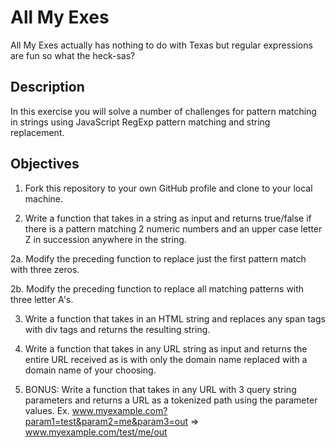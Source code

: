# All My Exes

All My Exes actually has nothing to do with Texas but regular expressions are fun so what the heck-sas?

## Description

In this exercise you will solve a number of challenges for pattern matching in strings using JavaScript RegExp pattern matching and string replacement.


## Objectives

1. Fork this repository to your own GitHub profile and clone to your local machine.

2. Write a function that takes in a string as input and returns true/false if there is a pattern matching 2 numeric numbers and an upper case letter Z in succession anywhere in the string.

2a. Modify the preceding function to replace just the first pattern match with three zeros.

2b. Modify the preceding function to replace all matching patterns with three letter A's.

3. Write a function that takes in an HTML string and replaces any span tags with div tags and returns the resulting string.

4. Write a function that takes in any URL string as input and returns the entire URL received as is with only the domain name replaced with a domain name of your choosing.

5. BONUS: Write a function that takes in any URL with 3 query string parameters and returns a URL as a tokenized path using the parameter values. Ex. www.myexample.com?param1=test&param2=me&param3=out => www.myexample.com/test/me/out